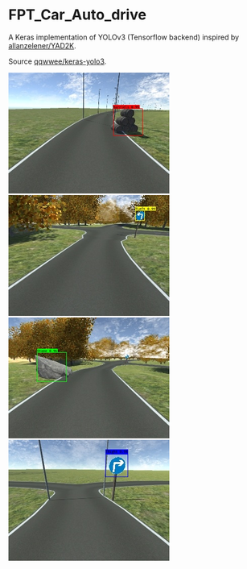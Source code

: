 # FPT_Car_Auto_drive

A Keras implementation of YOLOv3 (Tensorflow backend) inspired by [allanzelener/YAD2K](https://github.com/allanzelener/YAD2K).

Source [qqwwee/keras-yolo3](https://github.com/qqwweee/keras-yolo3).

![alt text](https://github.com/CaoHoangPhuc/FTP_Car_Auto_drive/blob/master/detect_img/1544288209.3763492.jpg)
![alt text](https://github.com/CaoHoangPhuc/FTP_Car_Auto_drive/blob/master/detect_img/1544288229.196356.jpg)
![alt text](https://github.com/CaoHoangPhuc/FTP_Car_Auto_drive/blob/master/detect_img/1544288670.6621876.jpg)
![alt text](https://github.com/CaoHoangPhuc/FTP_Car_Auto_drive/blob/master/detect_img/1544288581.8269343.jpg)



